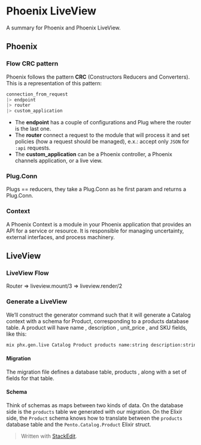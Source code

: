 # Phoenix LiveView

A summary for Phoenix and Phoenix LiveView.

## Phoenix

### Flow CRC pattern

Phoenix follows the pattern **CRC** (Constructors Reducers and Converters). This is a representation of this pattern:

```elixir
connection_from_request
|> endpoint
|> router
|> custom_application
```
* The **endpoint** has a couple of configurations and Plug where the router is the last one.
* The **router** connect a request to the module that will process it and set policies (how a request should be managed), e.x.: accept only `JSON` for `:api` requests.
* The **custom_application** can be a Phoenix controller, a Phoenix channels application, or a live view.

### Plug.Conn

Plugs == reducers, they take a Plug.Conn as he first param and returns a Plug.Conn.

### Context

A Phoenix Context is a module in your Phoenix application that provides an API for a service or resource.
It is responsible for managing uncertainty, external interfaces, and process machinery.

## LiveView

### LiveView Flow

Router => liveview.mount/3 => liveview.render/2

### Generate a LiveView

We’ll construct the generator command such that it will generate a Catalog context with a schema for Product, corresponding to a products database table. A product will have name , description , unit_price , and SKU fields, like this:

```bash
mix phx.gen.live Catalog Product products name:string description:string unit_price:float sku:integer:unique
```

#### Migration

The migration file defines a database table, products , along with a set of fields
for that table.

#### Schema

Think of schemas as maps between two kinds of data.
On the database side is the `products` table we generated with our migration.
On the Elixir side, the `Product` schema knows how to translate between
the `products` database table and the `Pento.Catalog.Product` Elixir struct.

> Written with [StackEdit](https://stackedit.io/).
<!--stackedit_data:
eyJoaXN0b3J5IjpbLTExMzIyNTk0MTQsNzgwNDM3NTM0LC05OD
g1ODE0ODQsLTE4ODE4NzcwMTgsLTE0NDUyNTAxNzYsLTM4ODU1
ODYyNiwxNTE4ODQzMTgsLTE2NjE2MjgxNTcsLTQ3ODAxOTU4Ml
19
-->
